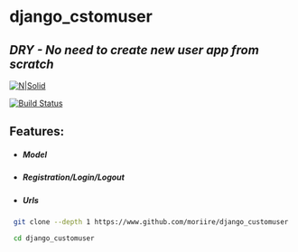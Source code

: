 # django_cstomuser
## _DRY - No need to create new user app from scratch_

[![N|Solid](https://cldup.com/dTxpPi9lDf.thumb.png)](https://nodesource.com/products/nsolid)

[![Build Status](https://travis-ci.org/joemccann/dillinger.svg?branch=master)](https://travis-ci.org/joemccann/dillinger)

## Features:
- ##### Model
- ##### Registration/Login/Logout
- ##### Urls
```sh
 git clone --depth 1 https://www.github.com/moriire/django_customuser
```
```sh
 cd django_customuser
```
